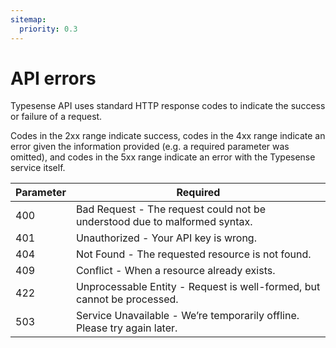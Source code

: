 ```yaml
---
sitemap:
  priority: 0.3
---
```


# API errors
Typesense API uses standard HTTP response codes to indicate the success or failure of a request.

Codes in the 2xx range indicate success, codes in the 4xx range indicate an error given the information provided (e.g. a required parameter was omitted), and codes in the 5xx range indicate an error with the Typesense service itself.

| Parameter      | Required    |
| -------------- | ----------- |
|400	|Bad Request - The request could not be understood due to malformed syntax.|
|401	|Unauthorized - Your API key is wrong.|
|404	|Not Found - The requested resource is not found.|
|409	|Conflict - When a resource already exists.|
|422	|Unprocessable Entity - Request is well-formed, but cannot be processed.|
|503	|Service Unavailable - We’re temporarily offline. Please try again later.|
